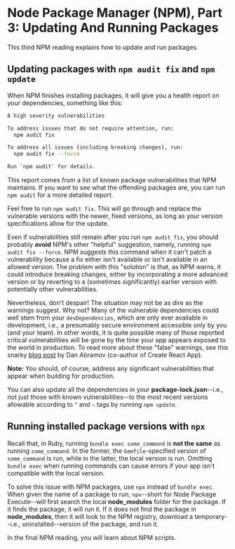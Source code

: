 # Node Package Manager (NPM), Part 3: Updating And Running Packages

This third NPM reading explains how to update and run packages.

## Updating packages with `npm audit fix` and `npm update`

When NPM finishes installing packages, it will give you a health report on your
dependencies, something like this:

```sh
6 high severity vulnerabilities

To address issues that do not require attention, run:
  npm audit fix

To address all issues (including breaking changes), run:
  npm audit fix --force

Run `npm audit` for details.
```

This report comes from a list of known package vulnerabilities that NPM
maintains. If you want to see what the offending packages are, you can run `npm
audit` for a more detailed report.

Feel free to run `npm audit fix`. This will go through and replace the
vulnerable versions with the newer, fixed versions, as long as your version
specifications allow for the update.

Even if vulnerabilities still remain after you run `npm audit fix`, you should
probably **avoid** NPM's other "helpful" suggestion, namely, running `npm audit
fix --force`. NPM suggests this command when it can't patch a vulnerability
because a fix either isn't available or isn't available in an allowed version.
The problem with this "solution" is that, as NPM warns, it could introduce
breaking changes, either by incorporating a more advanced version or by
reverting to a (sometimes significantly) earlier version with potentially other
vulnerabilities.

Nevertheless, don't despair! The situation may not be as dire as the warnings
suggest. Why not? Many of the vulnerable dependencies could well stem from your
`devDependencies`, which are only ever available in development, i.e., a
presumably secure environment accessible only by you (and your team). In other
words, it is quite possible many of those reported critical vulnerabilities will
be gone by the time your app appears exposed to the world in production. To read
more about these "false" warnings, see this snarky [blog post][npm-audit] by Dan
Abramov (co-author of Create React App).

**Note:** You should, of course, address any significant vulnerabilities that
appear when building for production.

You can also update all the dependencies in your __package-lock.json__--i.e.,
not just those with known vulnerabilities--to the most recent versions allowable
according to `^` and `~` tags by running `npm update`.

[npm-audit]: https://overreacted.io/npm-audit-broken-by-design/

## Running installed package versions with `npx`

Recall that, in Ruby, running `bundle exec some_command` is **not the same** as
running `some_command`. In the former, the `Gemfile`-specified version of
`some_command` is run, while in the latter, the local version is run. Omitting
`bundle exec` when running commands can cause errors if your app isn't
compatible with the local version.

To solve this issue with NPM packages, use `npx` instead of `bundle exec`. When
given the name of a package to run, `npx`--short for Node Package Execute--will
first search the local __node_modules__ folder for the package. If it finds the
package, it will run it. If it does not find the package in __node_modules__,
then it will look to the NPM registry, download a temporary--i.e.,
uninstalled--version of the package, and run it.

In the final NPM reading, you will learn about NPM scripts.
